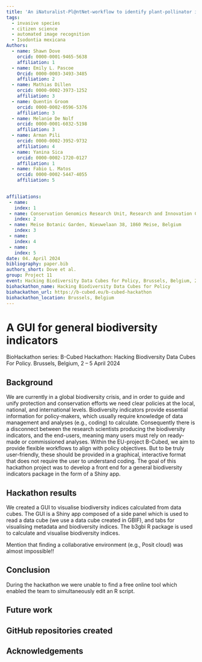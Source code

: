 ```yaml
---
title: 'An iNaturalist-Pl@ntNet-workflow to identify plant-pollinator interactions – a case study of *Isodontia mexicana*'
tags:
  - invasive species
  - citizen science
  - automated image recognition
  - Isodontia mexicana
Authors:
  - name: Shawn Dove
    orcid: 0000-0001-9465-5638
    affiliation: 1
  - name: Emily L. Pascoe
    Orcid: 0000-0003-3493-3485
    affiliation: 2
  - name: Mathias Dillen
    orcid: 0000-0002-3973-1252
    affiliation: 3
  - name: Quentin Groom
    orcid: 0000-0002-0596-5376
    affiliation: 3  
  - name: Melanie De Nolf
    orcid: 0000-0001-6032-5198
    affiliation: 3  
  - name: Arman Pili
    orcid: 0000-0002-3952-9732
    affiliation: 4
  - name: Yanina Sica
    orcid: 0000-0002-1720-0127
    affiliation: 1
  - name: Fabio L. Matos
    orcid: 0000-0002-5447-4055
    affiliation: 5    

    
affiliations:
 - name: 
   index: 1
 - name: Conservation Genomics Research Unit, Research and Innovation Centre, Fondazione Edmund Mach, Trento, Italy
   index: 2
 - name: Meise Botanic Garden, Nieuwelaan 38, 1860 Meise, Belgium
   index: 3
 - name: 
   index: 4
 - name: 
   index: 5
date: 04. April 2024
bibliography: paper.bib
authors_short: Dove et al.
group: Project 11
event: Hacking Biodiversity Data Cubes for Policy, Brussels, Belgium, 2024
biohackathon_name: Hacking Biodiversity Data Cubes for Policy
biohackathon_url: https://b-cubed.eu/b-cubed-hackathon
biohackathon_location: Brussels, Belgium
---
```


# A GUI for general biodiversity indicators

BioHackathon series: B-Cubed Hackathon: Hacking Biodiversity Data Cubes For Policy. Brussels, Belgium, 2 – 5 April 2024

## Background
We are currently in a global biodiversity crisis, and in order to guide and unify protection and conservation efforts we need clear policies at the local, national, and international levels. Biodiversity indicators provide essential information for policy-makers, which usually require knowledge of data management and analyses (e.g., coding) to calculate. Consequently there is a disconnect between the research scientists producing the biodiversity indicators, and the end-users, meaning many users must rely on ready-made or commissioned analyses. Within the EU-project B-Cubed, we aim to provide flexible workflows to align with policy objectives. But to be truly user-friendly, these should be provided in a graphical, interactive format that does not require the user to understand coding. The goal of this hackathon project was to develop a front end for a general biodiversity indicators package in the form of a Shiny app.

## Hackathon results
We created a GUI to visualise biodiversity indices calculated from data cubes. The GUI is a Shiny app composed of a side panel which is used to read a data cube (we use a data cube created in GBIF), and tabs for visualising metadata and biodiversity indices. The b3gbi R package is used to calculate and visualise biodiversity indices. 

Mention that finding a collaborative environment (e.g., Posit cloud) was almost impossible!!

## Conclusion
During the hackathon we were unable to find a free online tool which enabled the team to simultaneously edit an R script.

## Future work
## GitHub repositories created
## Acknowledgements

